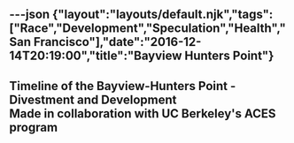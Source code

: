 ---json
{"layout":"layouts/default.njk","tags":["Race","Development","Speculation","Health","San Francisco"],"date":"2016-12-14T20:19:00","title":"Bayview Hunters Point"}
---

Timeline of the Bayview-Hunters Point - Divestment and Development  
Made in collaboration with UC Berkeley's ACES program
--------------------------------------------------------------------------------------------------------------------------